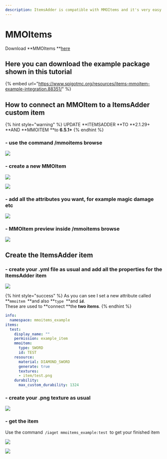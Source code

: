 ```yaml
---
description: ItemsAdder is compatible with MMOItems and it's very easy to integrate.
---
```


# MMOItems

Download **MMOItems **[here](https://www.spigotmc.org/resources/mmoitems-premium.39267/)

## Here you can download the example package shown in this tutorial

{% embed url="https://www.spigotmc.org/resources/items-mmoitem-example-integration.88351/" %}

## How to connect an MMOItem to a ItemsAdder custom item

{% hint style="warning" %}
UPDATE **ITEMSADDER **TO **2.1.29+ **AND **MMOITEM **to **6.5.1+**
{% endhint %}

### - use the command /mmoitems browse

![](<../../.gitbook/assets/immagine (29).png>)

### - create a new MMOItem

![](<../../.gitbook/assets/immagine (35).png>)

![](<../../.gitbook/assets/immagine (36).png>)

### - add all the attributes you want, for example magic damage etc

![](<../../.gitbook/assets/immagine (28).png>)

### - MMOItem preview inside /mmoitems browse

![](<../../.gitbook/assets/immagine (38).png>)

## Create the ItemsAdder item

### - create your .yml file as usual and add all the properties for the ItemsAdder item

![](<../../.gitbook/assets/immagine (30).png>)

{% hint style="success" %}
As you can see I set a new attribute called **`mmoitem `**and also **`type `**and **`id`**.\
These are used to **connect **the **two items**.
{% endhint %}

```yaml
info:
  namespace: mmoitems_example
items:
  test:
    display_name: ""
    permission: example_item
    mmoitem:
      type: SWORD
      id: TEST
    resource:
      material: DIAMOND_SWORD
      generate: true
      textures:
      - item/test.png
    durability:
      max_custom_durability: 1324
```

### - create your .png texture as usual

![](<../../.gitbook/assets/immagine (32).png>)

### - get the item

Use the command`  /iaget mmoitems_example:test  `to get your finished item

![](<../../.gitbook/assets/immagine (33).png>)

![](<../../.gitbook/assets/immagine (37).png>)
